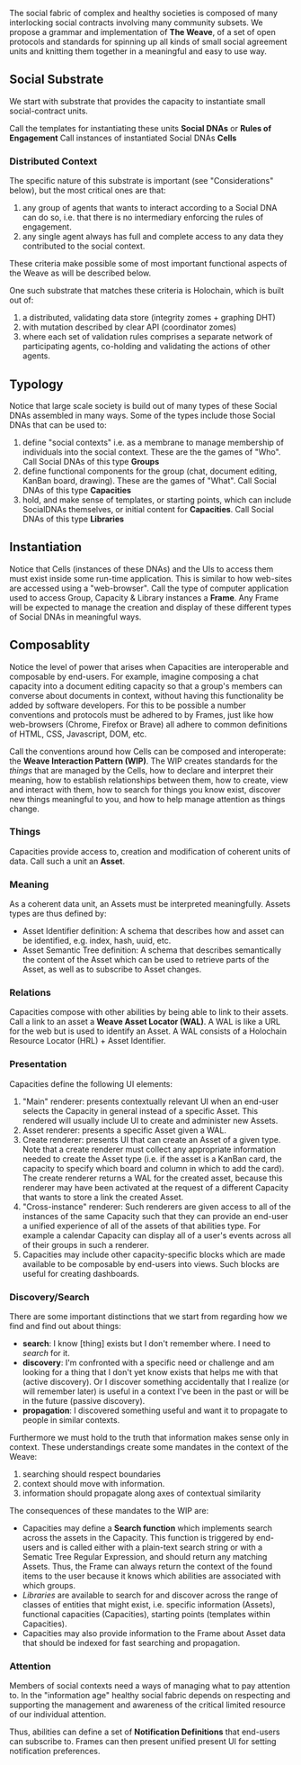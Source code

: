 
The social fabric of complex and healthy societies is composed of many interlocking social contracts involving many community subsets.  We propose a grammar and implementation of **The Weave**, of a set of open protocols and standards for spinning up all kinds of small social agreement units and knitting them together in a meaningful and easy to use way.

## Social Substrate

We start with substrate that provides the capacity to instantiate small social-contract units.  

Call the templates for instantiating these units **Social DNAs** or **Rules of Engagement**
Call instances of instantiated Social DNAs **Cells**

### Distributed Context

The specific nature of this substrate is important (see "Considerations" below), but the most critical ones are that:
1. any group of agents that wants to interact according to a Social DNA can do so, i.e. that there is no intermediary enforcing the rules of engagement.
2. any single agent always has full and complete access to any data they contributed to the social context.

These criteria make possible some of most important functional aspects of the Weave as will be described below.

One such substrate that matches these criteria is Holochain, which is built out of:
1. a distributed, validating data store (integrity zomes + graphing DHT)
2. with mutation described by clear API (coordinator zomes)
3. where each set of validation rules comprises a separate network of participating agents, co-holding and validating the actions of other agents.


## Typology

Notice that large scale society is build out of many types of these Social DNAs assembled in many ways.  Some of the types include those Social DNAs that can be used to:

1. define "social contexts" i.e. as a membrane to manage membership of individuals into the social context.  These are the the games of "Who".  Call Social DNAs of this type **Groups**
1. define functional components for the group (chat, document editing, KanBan board, drawing).  These are the games of "What". Call Social DNAs of this type **Capacities**
1. hold, and make sense of templates, or starting points, which can include SocialDNAs themselves, or initial content for **Capacities**. Call Social DNAs of this type **Libraries**

## Instantiation
Notice that Cells (instances of these DNAs) and the UIs to access them must exist inside some run-time application.  This is similar to how web-sites are accessed using a "web-browser".  Call the type of computer application used to access Group, Capacity & Library instances a **Frame**.  Any Frame will be expected to manage the creation and display of these different types of Social DNAs in meaningful ways.

## Composablity
Notice the level of power that arises when Capacities are interoperable and composable by end-users.  For example, imagine composing a chat capacity into a document editing capacity so that a group's members can converse about documents in context, without having this functionality be added by software developers.  For this to be possible a number conventions and protocols must be adhered to by Frames, just like how web-browsers (Chrome, Firefox or Brave) all adhere to common definitions of HTML, CSS, Javascript, DOM, etc.

Call the conventions around how Cells can be composed and interoperate: the **Weave Interaction Pattern (WIP)**.  The WIP creates standards for the *things* that are managed by the Cells, how to declare and interpret their meaning, how to establish relationships between them, how to create, view and interact with them, how to search for things you know exist, discover new things meaningful to you, and how to help manage attention as things change.

### Things

Capacities provide access to, creation and modification of coherent units of data.  Call such a unit an **Asset**.

### Meaning

As a coherent data unit, an Assets must be interpreted meaningfully.  Assets types are thus defined by:
* Asset Identifier definition:  A schema that describes how and asset can be identified, e.g. index, hash, uuid, etc.
* Asset Semantic Tree definition: A schema that describes semantically the content of the Asset which can be used to retrieve parts of the Asset, as well as to subscribe to Asset changes.

### Relations

Capacities compose with other abilities by being able to link to their assets.  Call a link to an asset a **Weave Asset Locator (WAL)**.  A WAL is like a URL for the web but is used to identify an Asset.  A WAL consists of a Holochain Resource Locator (HRL) + Asset Identifier.

### Presentation

Capacities define the following UI elements:

1. "Main" renderer: presents contextually relevant UI when an end-user selects the Capacity in general instead of a specific Asset.  This rendered will usually include UI to create and administer new Assets.
1. Asset renderer: presents a specific Asset given a WAL.
1. Create renderer: presents UI that can create an Asset of a given type.  Note that a create renderer must collect any appropriate information needed to create the Asset type (i.e. if the asset is a KanBan card, the capacity to specify which board and column in which to add the card).  The create renderer returns a WAL for the created asset, because this renderer may have been activated at the request of a different Capacity that wants to store a link the created Asset.
1. "Cross-instance" renderer:  Such renderers are given access to all of the instances of the same Capacity such that they can provide an end-user a unified experience of all of the assets of that abilities type.  For example a calendar Capacity can display all of a user's events across all of their groups in such a renderer.
1. Capacities may include other capacity-specific blocks which are made available to be composable by end-users into views.  Such blocks are useful for creating dashboards.

### Discovery/Search

There are some important distinctions that we start from regarding how we find and find out about things:

* **search**: I know [thing] exists but I don't remember where. I need to *search* for it.
* **discovery**: I'm confronted with a specific need or challenge and am looking for a thing that I don't yet know exists that helps me with that (active discovery). Or I discover something accidentally that I realize (or will remember later) is useful in a context I've been in the past or will be in the future (passive discovery).
* **propagation**: I discovered something useful and want it to propagate to people in similar contexts.

Furthermore we must hold to the truth that information makes sense only in context. These understandings create some mandates in the context of the Weave:

1. searching should respect boundaries
2. context should move with information.
3. information should propagate along axes of contextual similarity

The consequences of these mandates to the WIP are:

- Capacities may define a **Search function**  which implements search across the assets in the Capacity.  This function is triggered by end-users and is called either with a plain-text search string or with a Sematic Tree Regular Expression, and should return any matching Assets.  Thus, the Frame can always return the context of the found items to the user because it knows which abilities are associated with which groups.
- *Libraries* are available to search for and discover across the range of classes of entities that might exist, i.e. specific information (Assets), functional capacities (Capacities), starting points (templates within Capacities).
- Capacities may also provide information to the Frame about Asset data that should be indexed for fast searching and propagation. 

### Attention

Members of social contexts need a ways of managing what to pay attention to.  In the "information age" healthy social fabric depends on respecting and supporting the management and awareness of the critical limited resource of our individual attention. 

Thus, abilities can define a set of **Notification Definitions** that end-users can subscribe to.  Frames can then present unified  present UI for setting notification preferences. 